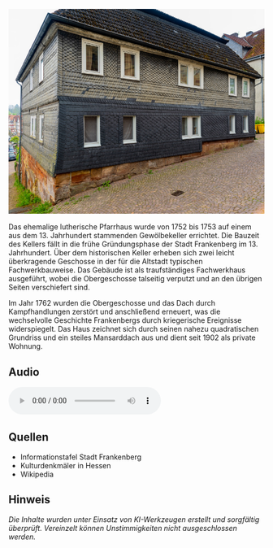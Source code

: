 ![Pfarrhof](./images/frankenberg/p25.jpg)

Das ehemalige lutherische Pfarrhaus wurde von 1752 bis 1753 auf einem aus dem 13. Jahrhundert stammenden Gewölbekeller errichtet. Die Bauzeit des Kellers fällt in die frühe Gründungsphase der Stadt Frankenberg im 13. Jahrhundert. Über dem historischen Keller erheben sich zwei leicht überkragende Geschosse in der für die Altstadt typischen Fachwerkbauweise. Das Gebäude ist als traufständiges Fachwerkhaus ausgeführt, wobei die Obergeschosse talseitig verputzt und an den übrigen Seiten verschiefert sind.

Im Jahr 1762 wurden die Obergeschosse und das Dach durch Kampfhandlungen zerstört und anschließend erneuert, was die wechselvolle Geschichte Frankenbergs durch kriegerische Ereignisse widerspiegelt. Das Haus zeichnet sich durch seinen nahezu quadratischen Grundriss und ein steiles Mansarddach aus und dient seit 1902 als private Wohnung.

## Audio

<audio controls class="full-width-audio">
  <source src="locales/frankenberg/de/p25.mp3" type="audio/mpeg">
  Dein Browser unterstützt kein Audioelement.
</audio>

## Quellen

- Informationstafel Stadt Frankenberg
- Kulturdenkmäler in Hessen
- Wikipedia

## Hinweis

_Die Inhalte wurden unter Einsatz von KI-Werkzeugen erstellt und sorgfältig überprüft. Vereinzelt können Unstimmigkeiten nicht ausgeschlossen werden._